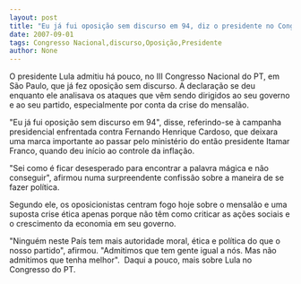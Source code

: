 ```yaml
---
layout: post
title: "Eu já fui oposição sem discurso em 94, diz o presidente no Congresso Nacional do PT"
date: 2007-09-01
tags: Congresso Nacional,discurso,Oposição,Presidente
author: None
---
```

O presidente Lula admitiu h&aacute; pouco, no III Congresso Nacional do PT, em S&atilde;o Paulo, que j&aacute; fez oposi&ccedil;&atilde;o sem discurso. A declara&ccedil;&atilde;o se deu enquanto ele analisava os ataques que v&ecirc;m sendo dirigidos ao seu governo e ao seu partido, especialmente por conta da crise do mensal&atilde;o. 

&quot;Eu j&aacute; fui oposi&ccedil;&atilde;o sem discurso em 94&quot;, disse, referindo-se &agrave; campanha presidencial enfrentada contra Fernando Henrique Cardoso, que deixara uma marca importante ao passar pelo minist&eacute;rio do ent&atilde;o presidente Itamar Franco, quando deu in&iacute;cio ao controle da infla&ccedil;&atilde;o. 

&quot;Sei como &eacute; ficar desesperado para encontrar a palavra m&aacute;gica e n&atilde;o conseguir&quot;, afirmou numa surpreendente confiss&atilde;o sobre a maneira de se fazer pol&iacute;tica. 

Segundo ele, os oposicionistas centram fogo hoje sobre o mensal&atilde;o e uma suposta&nbsp;crise &eacute;tica apenas porque n&atilde;o t&ecirc;m como criticar as a&ccedil;&otilde;es sociais e o crescimento da economia em seu governo. 

&quot;Ningu&eacute;m neste Pa&iacute;s tem mais autoridade moral, &eacute;tica e pol&iacute;tica do que o nosso partido&quot;, afirmou. &quot;Admitimos que tem gente igual a n&oacute;s. Mas n&atilde;o admitimos que tenha melhor&quot;.&nbsp;
Daqui a pouco, mais sobre Lula no Congresso do PT.  
